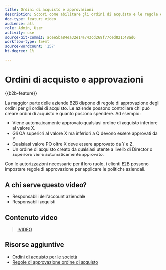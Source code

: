 ```yaml
---
title: Ordini di acquisto e approvazioni
description: Scopri come abilitare gli ordini di acquisto e le regole di approvazione per i tuoi account aziendali B2B.
doc-type: feature video
audience: all
role: Admin, User
activity: use
source-git-commit: acee5ba84ea32e14a743cd269f77ced821548ad6
workflow-type: tm+mt
source-wordcount: '157'
ht-degree: 1%

---
```


# Ordini di acquisto e approvazioni

{{b2b-feature}}

La maggior parte delle aziende B2B dispone di regole di approvazione degli ordini per gli ordini di acquisto. Le aziende possono controllare chi può creare ordini di acquisto e quanto possono spendere. Ad esempio:

- Viene automaticamente approvato qualsiasi ordine di acquisto inferiore al valore X.
- Gli OA superiori al valore X ma inferiori a Q devono essere approvati da Y.
- Qualsiasi valore PO oltre X deve essere approvato da Y e Z.
- Un ordine di acquisto creato da qualsiasi utente a livello di Director o superiore viene automaticamente approvato.

Con le autorizzazioni necessarie per il loro ruolo, i clienti B2B possono impostare regole di approvazione per applicare le politiche aziendali.

## A chi serve questo video?

- Responsabili dell&#39;account aziendale
- Responsabili acquisti

## Contenuto video

>[!VIDEO](https://video.tv.adobe.com/v/344450?quality=12&learn=on)

## Risorse aggiuntive

- [Ordini di acquisto per le società](https://experienceleague.adobe.com/docs/commerce-admin/b2b/purchase-orders/purchase-order-flow.html)
- [Regole di approvazione ordine di acquisto](https://experienceleague.adobe.com/docs/commerce-admin/b2b/purchase-orders/account-dashboard-approval-rules.html)
